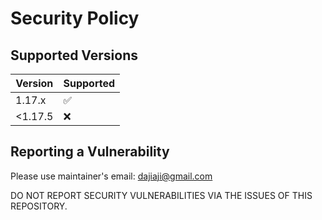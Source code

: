 # Security Policy

## Supported Versions

| Version | Supported          |
| ------- | ------------------ |
| 1.17.x  | :white_check_mark: |
| <1.17.5 | :x:                |

## Reporting a Vulnerability

Please use maintainer's email: dajiaji@gmail.com

DO NOT REPORT SECURITY VULNERABILITIES VIA THE ISSUES OF THIS REPOSITORY.
